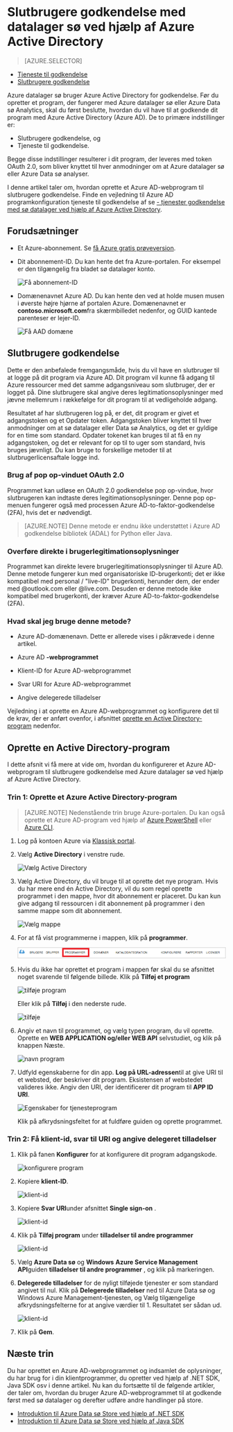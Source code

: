 <properties
   pageTitle="Godkende med datalager sø ved hjælp af Active Directory | Microsoft Azure"
   description="Lær, hvordan du vil godkende med datalager sø ved hjælp af Active Directory"
   services="data-lake-store"
   documentationCenter=""
   authors="nitinme"
   manager="jhubbard"
   editor="cgronlun"/>

<tags
   ms.service="data-lake-store"
   ms.devlang="na"
   ms.topic="article"
   ms.tgt_pltfrm="na"
   ms.workload="big-data"
   ms.date="10/17/2016"
   ms.author="nitinme"/>

# <a name="end-user-authentication-with-data-lake-store-using-azure-active-directory"></a>Slutbrugere godkendelse med datalager sø ved hjælp af Azure Active Directory

> [AZURE.SELECTOR]
- [Tjeneste til godkendelse](data-lake-store-authenticate-using-active-directory.md)
- [Slutbrugere godkendelse](data-lake-store-end-user-authenticate-using-active-directory.md)


Azure datalager sø bruger Azure Active Directory for godkendelse. Før du opretter et program, der fungerer med Azure datalager sø eller Azure Data sø Analytics, skal du først beslutte, hvordan du vil have til at godkende dit program med Azure Active Directory (Azure AD). De to primære indstillinger er:

* Slutbrugere godkendelse, og 
* Tjeneste til godkendelse. 

Begge disse indstillinger resulterer i dit program, der leveres med token OAuth 2.0, som bliver knyttet til hver anmodninger om at Azure datalager sø eller Azure Data sø analyser.

I denne artikel taler om, hvordan oprette et Azure AD-webprogram til slutbrugere godkendelse. Finde en vejledning til Azure AD programkonfiguration tjeneste til godkendelse af se [- tjenester godkendelse med sø datalager ved hjælp af Azure Active Directory](data-lake-store-authenticate-using-active-directory.md).

## <a name="prerequisites"></a>Forudsætninger

* Et Azure-abonnement. Se [få Azure gratis prøveversion](https://azure.microsoft.com/pricing/free-trial/).
* Dit abonnement-ID. Du kan hente det fra Azure-portalen. For eksempel er den tilgængelig fra bladet sø datalager konto.

    ![Få abonnement-ID](./media/data-lake-store-end-user-authenticate-using-active-directory/get-subscription-id.png)

* Domænenavnet Azure AD. Du kan hente den ved at holde musen musen i øverste højre hjørne af portalen Azure. Domænenavnet er **contoso.microsoft.com**fra skærmbilledet nedenfor, og GUID kantede parenteser er lejer-ID. 

    ![Få AAD domæne](./media/data-lake-store-end-user-authenticate-using-active-directory/get-aad-domain.png)

## <a name="end-user-authentication"></a>Slutbrugere godkendelse

Dette er den anbefalede fremgangsmåde, hvis du vil have en slutbruger til at logge på dit program via Azure AD. Dit program vil kunne få adgang til Azure ressourcer med det samme adgangsniveau som slutbruger, der er logget på. Dine slutbrugere skal angive deres legitimationsoplysninger med jævne mellemrum i rækkefølge for dit program til at vedligeholde adgang.

Resultatet af har slutbrugeren log på, er det, dit program er givet et adgangstoken og et Opdater token. Adgangstoken bliver knyttet til hver anmodninger om at sø datalager eller Data sø Analytics, og det er gyldige for en time som standard. Opdater tokenet kan bruges til at få en ny adgangstoken, og det er relevant for op til to uger som standard, hvis bruges jævnligt. Du kan bruge to forskellige metoder til at slutbrugerlicensaftale logge ind.

### <a name="using-the-oauth-20-pop-up"></a>Brug af pop op-vinduet OAuth 2.0

Programmet kan udløse en OAuth 2.0 godkendelse pop op-vindue, hvor slutbrugeren kan indtaste deres legitimationsoplysninger. Denne pop op-menuen fungerer også med processen Azure AD-to-faktor-godkendelse (2FA), hvis det er nødvendigt. 

>[AZURE.NOTE] Denne metode er endnu ikke understøttet i Azure AD godkendelse bibliotek (ADAL) for Python eller Java.

### <a name="directly-passing-in-user-credentials"></a>Overføre direkte i brugerlegitimationsoplysninger

Programmet kan direkte levere brugerlegitimationsoplysninger til Azure AD. Denne metode fungerer kun med organisatoriske ID-brugerkonti; det er ikke kompatibel med personal / "live-ID" brugerkonti, herunder dem, der ender med @outlook.com eller @live.com. Desuden er denne metode ikke kompatibel med brugerkonti, der kræver Azure AD-to-faktor-godkendelse (2FA).

### <a name="what-do-i-need-to-use-this-approach"></a>Hvad skal jeg bruge denne metode?

* Azure AD-domænenavn. Dette er allerede vises i påkrævede i denne artikel.

* Azure AD **-webprogrammet**

* Klient-ID for Azure AD-webprogrammet

* Svar URI for Azure AD-webprogrammet

* Angive delegerede tilladelser

Vejledning i at oprette en Azure AD-webprogrammet og konfigurere det til de krav, der er anført ovenfor, i afsnittet [oprette en Active Directory-program](#create-an-active-directory-application) nedenfor. 

## <a name="create-an-active-directory-application"></a>Oprette en Active Directory-program

I dette afsnit vi få mere at vide om, hvordan du konfigurerer et Azure AD-webprogram til slutbrugere godkendelse med Azure datalager sø ved hjælp af Azure Active Directory.


### <a name="step-1-create-an-azure-active-directory-application"></a>Trin 1: Oprette et Azure Active Directory-program

>[AZURE.NOTE] Nedenstående trin bruge Azure-portalen. Du kan også oprette et Azure AD-program ved hjælp af [Azure PowerShell](../resource-group-authenticate-service-principal.md) eller [Azure CLI](../resource-group-authenticate-service-principal-cli.md).

1. Log på kontoen Azure via [Klassisk portal](https://manage.windowsazure.com/).

2. Vælg **Active Directory** i venstre rude.

     ![Vælg Active Directory](./media/data-lake-store-end-user-authenticate-using-active-directory/active-directory.png)
     
3. Vælg Active Directory, du vil bruge til at oprette det nye program. Hvis du har mere end én Active Directory, vil du som regel oprette programmet i den mappe, hvor dit abonnement er placeret. Du kan kun give adgang til ressourcen i dit abonnement på programmer i den samme mappe som dit abonnement.  

     ![Vælg mappe](./media/data-lake-store-end-user-authenticate-using-active-directory/active-directory-details.png)
    
    
3. For at få vist programmerne i mappen, klik på **programmer**.

     ![få vist programmer](./media/data-lake-store-end-user-authenticate-using-active-directory/view-applications.png)

4. Hvis du ikke har oprettet et program i mappen før skal du se afsnittet noget svarende til følgende billede. Klik på **Tilføj et program**

     ![tilføje program](./media/data-lake-store-end-user-authenticate-using-active-directory/create-application.png)

     Eller klik på **Tilføj** i den nederste rude.

     ![tilføje](./media/data-lake-store-end-user-authenticate-using-active-directory/add-icon.png)

6. Angiv et navn til programmet, og vælg typen program, du vil oprette. Oprette en **WEB APPLICATION og/eller WEB API** selvstudiet, og klik på knappen Næste.

     ![navn program](./media/data-lake-store-end-user-authenticate-using-active-directory/tell-us-about-your-application.png)

7. Udfyld egenskaberne for din app. **Log på URL-adressen**til at give URI til et websted, der beskriver dit program. Eksistensen af webstedet valideres ikke. Angiv den URI, der identificerer dit program til **APP ID URI**.

     ![Egenskaber for tjenesteprogram](./media/data-lake-store-end-user-authenticate-using-active-directory/app-properties.png)

    Klik på afkrydsningsfeltet for at fuldføre guiden og oprette programmet.

### <a name="step-2-get-client-id-reply-uri-and-set-delegated-permissions"></a>Trin 2: Få klient-id, svar til URI og angive delegeret tilladelser

1. Klik på fanen **Konfigurer** for at konfigurere dit program adgangskode.

     ![konfigurere program](./media/data-lake-store-end-user-authenticate-using-active-directory/application-configure.png)

2. Kopiere **klient-ID**.
  
     ![klient-id](./media/data-lake-store-end-user-authenticate-using-active-directory/client-id.png)

3. Kopiere **Svar URI**under afsnittet **Single sign-on** .

    ![klient-id](./media/data-lake-store-end-user-authenticate-using-active-directory/aad-end-user-auth-get-reply-uri.png)

4. Klik på **Tilføj program** under **tilladelser til andre programmer**

    ![klient-id](./media/data-lake-store-end-user-authenticate-using-active-directory/aad-end-user-auth-set-permission-1.png)

5. Vælg **Azure Data sø** og **Windows** **Azure Service Management API**guiden **tilladelser til andre programmer** , og klik på markeringen.

6. **Delegerede tilladelser** for de nyligt tilføjede tjenester er som standard angivet til nul. Klik på **Delegerede tilladelser** ned til Azure Data sø og Windows Azure Management-tjenesten, og Vælg tilgængelige afkrydsningsfelterne for at angive værdier til 1. Resultatet ser sådan ud.

     ![klient-id](./media/data-lake-store-end-user-authenticate-using-active-directory/aad-end-user-auth-set-permission-2.png)

7. Klik på **Gem**.


## <a name="next-steps"></a>Næste trin

Du har oprettet en Azure AD-webprogrammet og indsamlet de oplysninger, du har brug for i din klientprogrammer, du opretter ved hjælp af .NET SDK, Java SDK osv i denne artikel. Nu kan du fortsætte til de følgende artikler, der taler om, hvordan du bruger Azure AD-webprogrammet til at godkende først med sø datalager og derefter udføre andre handlinger på store.

- [Introduktion til Azure Data sø Store ved hjælp af .NET SDK](data-lake-store-get-started-net-sdk.md)
- [Introduktion til Azure Data sø Store ved hjælp af Java SDK](data-lake-store-get-started-java-sdk.md)
